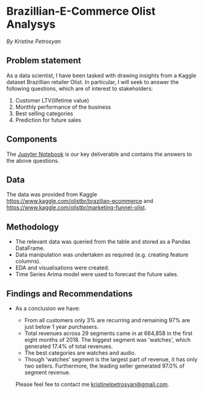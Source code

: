 # Brazillian-E-Commerce Olist Analysys


*By Kristine Petrosyan*

## Problem statement

As a data scientist, I have been tasked with drawing insights from a Kaggle dataset Brazillian retailer Olist. In particular, I will seek to answer the following questions, which are of interest to stakeholders:

1. Customer LTV(lifetime value)
2. Monthly performance of the business
3. Best selling categories
4. Prediction for future sales

## Components

The [Jupyter Notebook](https://github.com/kristinepetrosyan/Brazillian-E-Commerce-Analysys/blob/main/olistanalysis.ipynb) is our key deliverable and contains the answers to the above questions.

## Data

The data was provided from Kaggle https://www.kaggle.com/olistbr/brazilian-ecommerce and https://www.kaggle.com/olistbr/marketing-funnel-olist.

## Methodology

* The relevant data was queried from the table and stored as a Pandas DataFrame. 
* Data manipulation was undertaken as required (e.g. creating feature columns). 
* EDA and visualisations were created.
* Time Series Arima model were used to forecast the future sales.


## Findings and Recommendations

* As a conclusion we have:
    - From all customers only 3% are recurring and remaining 97% are just below 1 year purchasers.
    - Total revenues across 29 segments came in at 664,858 in the first eight months of 2018. The biggest segment was 'watches', which generated 17.4% of total revenues.
    - The best categories are watches and audio.
    - Though 'watches' segment is the largest part of revenue, it has only two sellers. Furthermore, the leading seller generated 97.0% of segment revenue.
    
    
    Please feel fee to contact me kristinelpetrosyan@gmail.com.

